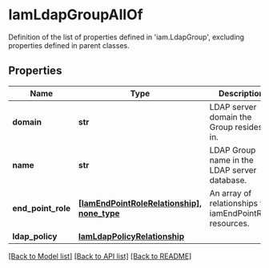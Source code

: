 # IamLdapGroupAllOf

Definition of the list of properties defined in 'iam.LdapGroup', excluding properties defined in parent classes.
## Properties
Name | Type | Description | Notes
------------ | ------------- | ------------- | -------------
**domain** | **str** | LDAP server domain the Group resides in. | [optional] 
**name** | **str** | LDAP Group name in the LDAP server database. | [optional] 
**end_point_role** | [**[IamEndPointRoleRelationship], none_type**](IamEndPointRoleRelationship.md) | An array of relationships to iamEndPointRole resources. | [optional] 
**ldap_policy** | [**IamLdapPolicyRelationship**](IamLdapPolicyRelationship.md) |  | [optional] 

[[Back to Model list]](../README.md#documentation-for-models) [[Back to API list]](../README.md#documentation-for-api-endpoints) [[Back to README]](../README.md)


